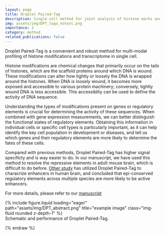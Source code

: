 ```yaml
---
layout: page
title: Droplet Paired-Tag
description: Single-cell method for joint analysis of histone marks and transcriptome
img: assets/img/DPT_logo_notext.png
importance: 2
category: method
related_publications: false
---
```

 
Droplet Paired-Tag is a convenient and robust method for multi-modal profiling of histone modifications and transcriptome in single cell. 

Histone modifications are chemical changes that primarily occur on the tails of histones, which are the scaffold proteins around which DNA is wound. These modifications can alter how tightly or loosely the DNA is wrapped around the histones. When DNA is loosely wound, it becomes more exposed and accessible to various protein machinery; conversely, tightly wound DNA is less accessible. This accessiblity can be used to define the activity of DNA sequence.

Understanding the types of modifications present on genes or regulatory elements is crucial for determining the activity of these sequences. When combined with gene expression measurements, we can better distinguish the functional states of regulatory elements. Obtaining this information in individual cells or specific cell types is particularly important, as it can help identify the key cell population in development or diseases, and tell us which genes and their regulatory elements are more likely to determine the fates of these cells.

Compared with previous methods, Droplet Paired-Tag has higher signal specificty and is way easier to do. In our manuscript, we have used this method to resolve the repressive elements in adult mouse brain, which is difficult to do before. [Other study](https://www.nature.com/articles/s41586-023-06819-6) has utilized Droplet Paired-Tag to characrize enhancers in human brain, and concluded that epi-conserved regulatory elements across multiple species are more likely to be active enhancers.

For more details, please refer to our [manuscript](https://www.nature.com/articles/s41594-023-01060-1)


<div class="row">
    <div class="col-sm mt-3 mt-md-0">
        {% include figure.liquid loading="eager" path="assets/img/DPT_abstract.png" title="example image" class="img-fluid rounded z-depth-1" %}
    </div>
</div>
<div class="caption">
    Schematic and performance of Droplet Paired-Tag.
</div>


{% endraw %}
